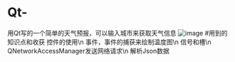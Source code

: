 # Qt-
用Qt写的一个简单的天气预报，可以输入城市来获取天气信息
![image](https://github.com/user-attachments/assets/b152f398-9b29-4121-95c8-af9b7475907a)
#用到的知识点和收获
控件的使用\n
事件，事件的捕获来绘制温度图\n
信号和槽\n
QNetworkAccessManager发送网络请求\n
解析Json数据

